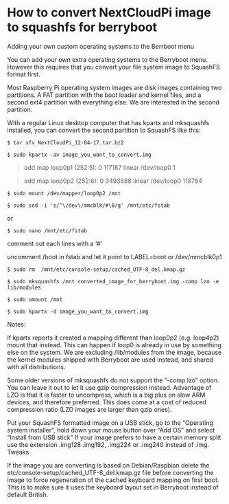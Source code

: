 How to convert NextCloudPi image to squashfs for berryboot
==========================================================

Adding your own custom operating systems to the Berrboot menu

You can add your own extra operating systems to the Berryboot menu. However this requires that you convert your file system image to SquashFS format first.

Most Raspberry Pi operating system images are disk images containing two partitions. A FAT partition with the boot loader and kernel files, and a second ext4 partition with everything else. We are interested in the second partition.

With a regular Linux desktop computer that has kpartx and mksquashfs installed, you can convert the second partition to SquashFS like this:

`$ tar xfv NextCloudPi_12-04-17.tar.bz2`

`$ sudo kpartx -av image_you_want_to_convert.img `

> add map loop0p1 (252:5): 0 117187 linear /dev/loop0 1

> add map loop0p2 (252:6): 0 3493888 linear /dev/loop0 118784

`$ sudo mount /dev/mapper/loop0p2 /mnt`

`$ sudo sed -i 's/^\/dev\/mmcblk/#\0/g' /mnt/etc/fstab`

or 

`$ sudo nano /mnt/etc/fstab` 

comment out each lines with a ‘#’ 

uncomment /boot in fstab and let it point to LABEL=boot  or /dev/mmcblk0p1

`$ sudo rm  /mnt/etc/console-setup/cached_UTF-8_del.kmap.gz`

`$ sudo mksquashfs /mnt converted_image_for_berryboot.img -comp lzo -e lib/modules`

`$ sudo umount /mnt`

`$ sudo kpartx -d image_you_want_to_convert.img `


Notes: 

If kpartx reports it created a mapping different than loop0p2 (e.g. loop4p2) mount that instead. This can happen if loop0 is already in use by something else on the system.
We are excluding /lib/modules from the image, because the kernel modules shipped with Berryboot are used instead, and shared with all distributions.

Some older versions of mksquashfs do not support the ”-comp lzo” option. You can leave it out to let it use gzip compression instead. Advantage of LZO is that it is faster to uncompress, which is a big plus on slow ARM devices, and therefore preferred. This does come at a cost of reduced compression ratio (LZO images are larger than gzip ones).

Put your SquashFS formatted image on a USB stick, go to the “Operating system installer”, hold down your mouse button over “Add OS” and select “Install from USB stick” If your image prefers to have a certain memory split use the extension .img128 .img192, .img224 or .img240 instead of .img.
Tweaks

If the image you are converting is based on Debian/Raspbian delete the etc/console-setup/cached_UTF-8_del.kmap.gz file before converting the image to force regeneration of the cached keyboard mapping on first boot. This is to make 
sure it uses the keyboard layout set in Berryboot instead of default British.
